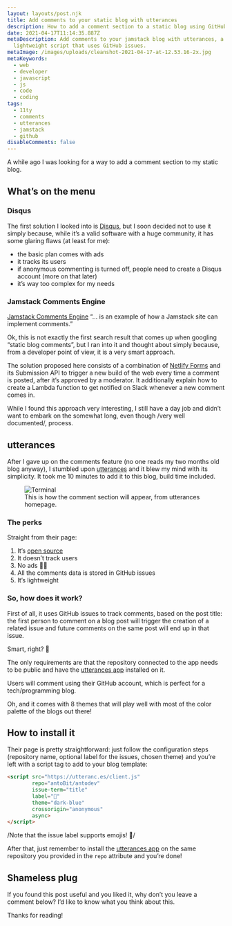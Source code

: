 ```yaml
---
layout: layouts/post.njk
title: Add comments to your static blog with utterances
description: How to add a comment section to a static blog using GitHub issues
date: 2021-04-17T11:14:35.887Z
metaDescription: Add comments to your jamstack blog with utterances, a
  lightweight script that uses GitHub issues.
metaImage: /images/uploads/cleanshot-2021-04-17-at-12.53.16-2x.jpg
metaKeywords:
  - web
  - developer
  - javascript
  - js
  - code
  - coding
tags:
  - 11ty
  - comments
  - utterances
  - jamstack
  - github
disableComments: false
---
```

A while ago I was looking for a way to add a comment section to my static blog.

## What’s on the menu

### Disqus

The first solution I looked into is [Disqus](https://blog.disqus.com/), but I soon decided not to use it simply because, while it’s a valid software with a huge community, it has some glaring flaws (at least for me):

* the basic plan comes with ads
* it tracks its users
* if anonymous commenting is turned off, people need to create a Disqus account (more on that later)
* it’s way too complex for my needs

### Jamstack Comments Engine

[Jamstack Comments Engine](https://jamstack-comments.netlify.app/) “… is an example of how a  Jamstack  site can implement comments.”

Ok, this is not exactly the first search result that comes up when googling “static blog comments”, but I ran into it and thought about simply because, from a developer point of view, it is a very smart approach.

The solution proposed here consists of a combination of [Netlify Forms](https://docs.netlify.com/forms/setup/) and its Submission API to trigger a new build of the web every time a comment is posted, after it’s approved by a moderator. It additionally explain how to create a Lambda function to get notified on Slack whenever a new comment comes in.

While I found this approach very interesting, I still have a day job and didn’t want to embark on the somewhat long, even though /very well documented/, process.

## utterances

After I gave up on the comments feature (no one reads my two months old blog anyway), I stumbled upon [utterances](https://utteranc.es/) and it blew my mind with its simplicity. It took me 10 minutes to add it to this blog, build time included.

<figure>
    <img class="rounded-corners" src="/images/uploads/cleanshot-2021-04-17-at-12.53.16-2x.jpg" alt="Terminal" title="Terminal" />
    <figcaption class="image-caption-text">This is how the comment section will appear, from utterances homepage.</a></figcaption>
</figure>

### The perks

Straight from their page:

1. It’s [open source](https://github.com/utterance)
2. It doesn’t track users
3. No ads 👏🏻
4. All the comments data is stored in GitHub issues
5. It’s lightweight

### So, how does it work?

First of all, it uses GitHub issues to track comments, based on the post title: the first person to comment on a blog post will trigger the creation of a related issue and future comments on the same post will end up in that issue.

Smart, right? 🔮

The only requirements are that the repository connected to the app needs to be public and have the [utterances app](https://github.com/apps/utterances) installed on it.

Users will comment using their GitHub account, which is perfect for a tech/programming blog.

Oh, and it comes with 8 themes that will play well with most of the color palette of the blogs out there!

## How to install it

Their page is pretty straightforward: just follow the configuration steps (repository name, optional label for the issues, chosen theme) and you’re left with a script tag to add to your blog template:

```html
<script src="https://utteranc.es/client.js"
        repo="antoBit/antodev"
        issue-term="title"
        label="💬"
        theme="dark-blue"
        crossorigin="anonymous"
        async>
</script>
```

/Note that the issue label supports emojis! 🎉/

After that, just remember to install the [utterances app](https://github.com/apps/utterances) on the same repository you provided in the `repo` attribute and you’re done!

## Shameless plug

If you found this post useful and you liked it, why don’t you leave a comment below? I’d like to know what you think about this.

Thanks for reading!